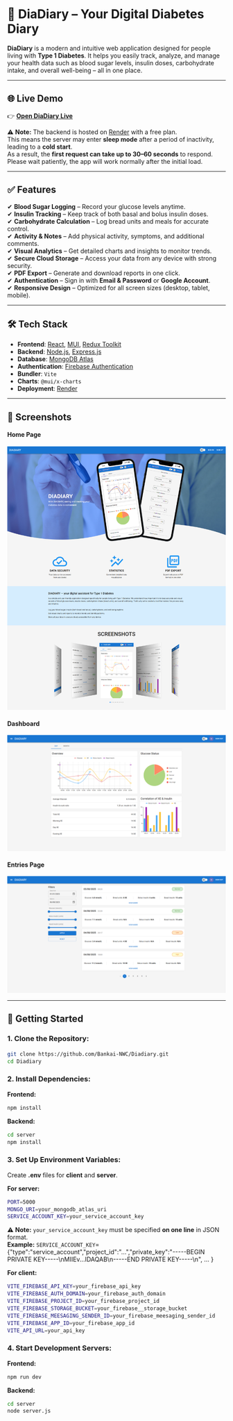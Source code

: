 # 📖 DiaDiary – Your Digital Diabetes Diary

**DiaDiary** is a modern and intuitive web application designed for people living with **Type 1 Diabetes**. It helps you easily track, analyze, and manage your health data such as blood sugar levels, insulin doses, carbohydrate intake, and overall well-being – all in one place.

---

## 🌐 Live Demo

👉 [**Open DiaDiary Live**](https://diadiary.onrender.com/)

⚠ **Note:** The backend is hosted on [Render](https://render.com/) with a free plan.  
This means the server may enter **sleep mode** after a period of inactivity, leading to a **cold start**.  
As a result, the **first request can take up to 30–60 seconds** to respond.  
Please wait patiently, the app will work normally after the initial load.

---

## ✅ Features

✔ **Blood Sugar Logging** – Record your glucose levels anytime.  
✔ **Insulin Tracking** – Keep track of both basal and bolus insulin doses.  
✔ **Carbohydrate Calculation** – Log bread units and meals for accurate control.  
✔ **Activity & Notes** – Add physical activity, symptoms, and additional comments.  
✔ **Visual Analytics** – Get detailed charts and insights to monitor trends.  
✔ **Secure Cloud Storage** – Access your data from any device with strong security.  
✔ **PDF Export** – Generate and download reports in one click.  
✔ **Authentication** – Sign in with **Email & Password** or **Google Account**.  
✔ **Responsive Design** – Optimized for all screen sizes (desktop, tablet, mobile).

---

## 🛠 Tech Stack

- **Frontend**: [React](https://reactjs.org/), [MUI](https://mui.com/), [Redux Toolkit](https://redux-toolkit.js.org/)
- **Backend**: [Node.js](https://nodejs.org/), [Express.js](https://expressjs.com/)
- **Database**: [MongoDB Atlas](https://www.mongodb.com/atlas)
- **Authentication**: [Firebase Authentication](https://firebase.google.com/products/auth)
- **Bundler**: `Vite`
- **Charts**: `@mui/x-charts`
- **Deployment**: [Render](https://render.com/)

---

## 📸 Screenshots

#### Home Page

![Home Screenshot](public/screenshots/home.png)

#### Dashboard

![Dashboard Screenshot](public/screenshots/dashboard.png)

#### Entries Page

![Entries Screenshot](public/screenshots/entries.png)

---

## 🚀 Getting Started

### 1. Clone the Repository:

```bash
git clone https://github.com/Bankai-NWC/Diadiary.git
cd Diadiary
```

### 2. Install Dependencies:

**Frontend:**

```bash
npm install
```

**Backend:**

```bash
cd server
npm install
```


### 3. Set Up Environment Variables:

Create **.env** files for **client** and **server**.

**For server:**

```bash
PORT=5000
MONGO_URI=your_mongodb_atlas_uri
SERVICE_ACCOUNT_KEY=your_service_account_key
```

⚠ **Note:** ``your_service_account_key`` must be specified **on one line** in JSON format.  
**Example:** ``SERVICE_ACCOUNT_KEY``={"type":"service_account","project_id":"...","private_key":"-----BEGIN PRIVATE KEY-----\nMIIEv...IDAQAB\n-----END PRIVATE KEY-----\n", ... }

**For client:**

```bash
VITE_FIREBASE_API_KEY=your_firebase_api_key
VITE_FIREBASE_AUTH_DOMAIN=your_firebase_auth_domain
VITE_FIREBASE_PROJECT_ID=your_firebase_project_id
VITE_FIREBASE_STORAGE_BUCKET=your_firebase__storage_bucket
VITE_FIREBASE_MEESAGING_SENDER_ID=your_firebase_meesaging_sender_id
VITE_FIREBASE_APP_ID=your_firebase_app_id
VITE_API_URL=your_api_key
```

### 4. Start Development Servers:

**Frontend:**

```bash
npm run dev
```

**Backend:**

```bash
cd server
node server.js
```
